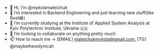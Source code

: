 - 👋 Hi, I’m @mykolamateichuk
- 👀 I’m interested in Backend Engineering and just learning new stuff(like Rust😁)
- 🌱 I’m currently studying at the Institute of Applied System Analysis at Kyiv Polytechnic Institute, Ukraine 🇺🇦
- 💞️ I’m looking to collaborate on anything pretty much
- 📫 How to reach me -> [EMAIL] mateichukmykola@gmail.com, [TG] @maybetheonlynicah

<!---
mykolamateichuk/mykolamateichuk is a ✨ special ✨ repository because its `README.md` (this file) appears on your GitHub profile.
You can click the Preview link to take a look at your changes.
--->
